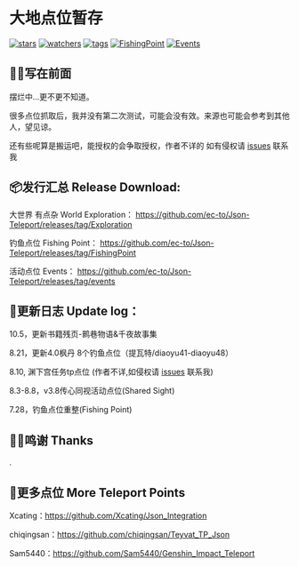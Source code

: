 # 大地点位暂存

[![stars](https://badgen.net/github/stars/ec-to/Json-Teleport)](#)
[![watchers](https://badgen.net/github/watchers/ec-to/Json-Teleport)](#)
[![tags](https://badgen.net/github/tags/ec-to/Json-Teleport)](https://github.com/ec-to/Json-Teleport/tags)
[![FishingPoint](https://badgen.net/badge/Fishing%20Point/v4.0)](https://github.com/ec-to/Json-Teleport/releases/tag/FishingPoint)
[![Events](https://badgen.net/badge/Events/v3.8%20Shared%20Sight)](https://github.com/ec-to/Json-Teleport/releases/tag/events)

## ✍🏻写在前面 
摆烂中...更不更不知道。

很多点位抓取后，我并没有第二次测试，可能会没有效。来源也可能会参考到其他人，望见谅。

还有些呢算是搬运吧，能授权的会争取授权，作者不详的 如有侵权请 [issues](https://github.com/ec-to/Json-Teleport/issues) 联系我

## 📦发行汇总 Release Download:
大世界 有点杂 World Exploration：
https://github.com/ec-to/Json-Teleport/releases/tag/Exploration

钓鱼点位 Fishing Point：
https://github.com/ec-to/Json-Teleport/releases/tag/FishingPoint

活动点位 Events：
https://github.com/ec-to/Json-Teleport/releases/tag/events

## 📃更新日志 Update log：

10.5，更新书籍残页-鹮巷物语&千夜故事集

8.21，更新4.0枫丹 8个钓鱼点位（提瓦特/diaoyu41-diaoyu48）

8.10, 渊下宫任务tp点位 (作者不详,如侵权请 [issues](https://github.com/ec-to/Json-Teleport/issues) 联系我)

8.3-8.8，v3.8传心同视活动点位(Shared Sight)

7.28，钓鱼点位重整(Fishing Point)

## 🫶🏻鸣谢 Thanks
.

## 📍更多点位 More Teleport Points

Xcating：https://github.com/Xcating/Json_Integration

chiqingsan：https://github.com/chiqingsan/Teyvat_TP_Json

Sam5440：https://github.com/Sam5440/Genshin_Impact_Teleport

